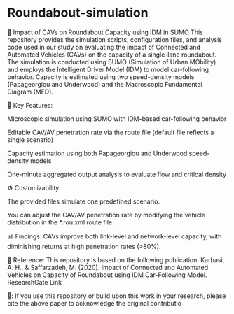 # Roundabout-simulation
🔄 Impact of CAVs on Roundabout Capacity using IDM in SUMO
This repository provides the simulation scripts, configuration files, and analysis code used in our study on evaluating the impact of Connected and Automated Vehicles (CAVs) on the capacity of a single-lane roundabout. The simulation is conducted using SUMO (Simulation of Urban MObility) and employs the Intelligent Driver Model (IDM) to model car-following behavior. Capacity is estimated using two speed-density models (Papageorgiou and Underwood) and the Macroscopic Fundamental Diagram (MFD).

📌 Key Features:

Microscopic simulation using SUMO with IDM-based car-following behavior

Editable CAV/AV penetration rate via the route file (default file reflects a single scenario)

Capacity estimation using both Papageorgiou and Underwood speed-density models

One-minute aggregated output analysis to evaluate flow and critical density

⚙️ Customizability:

The provided files simulate one predefined scenario.

You can adjust the CAV/AV penetration rate by modifying the vehicle distribution in the *.rou.xml route file.

📊 Findings: CAVs improve both link-level and network-level capacity, with diminishing returns at high penetration rates (>80%).

📄 Reference:
This repository is based on the following publication:
Karbasi, A. H., & Saffarzadeh, M. (2020). Impact of Connected and Automated Vehicles on Capacity of Roundabout using IDM Car-Following Model.
ResearchGate Link

📢:
If you use this repository or build upon this work in your research, please cite the above paper to acknowledge the original contributio
